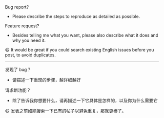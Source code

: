 Bug report?
* Please describe the steps to reproduce as detailed as possible.

Feature request?
* Besides telling me what you want, please also describe what it does and why you need it.

😃 It would be great if you could search existing English issues before you post, to avoid duplicates. 

---

发现了 bug？
* 请描述一下重现的步骤，越详细越好

请求新功能？
* 除了告诉我你想要什么，请再描述一下它具体是怎样的，以及你为什么需要它

😃 发表之前如能搜索一下已有的帖子以避免重复，那就更棒了。
